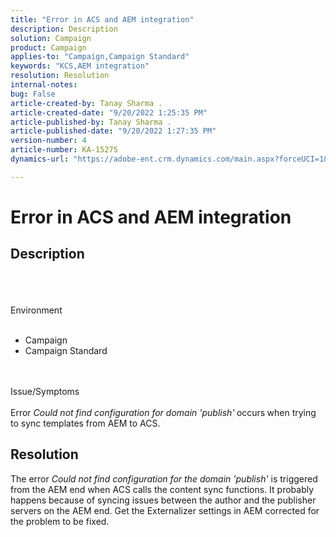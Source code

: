 ```yaml
---
title: "Error in ACS and AEM integration"
description: Description
solution: Campaign
product: Campaign
applies-to: "Campaign,Campaign Standard"
keywords: "KCS,AEM integration"
resolution: Resolution
internal-notes: 
bug: False
article-created-by: Tanay Sharma .
article-created-date: "9/20/2022 1:25:35 PM"
article-published-by: Tanay Sharma .
article-published-date: "9/20/2022 1:27:35 PM"
version-number: 4
article-number: KA-15275
dynamics-url: "https://adobe-ent.crm.dynamics.com/main.aspx?forceUCI=1&pagetype=entityrecord&etn=knowledgearticle&id=26fe8db1-e738-ed11-9db1-002248086735"

---
```

# Error in ACS and AEM integration

## Description

<br><br><br>Environment<br><br>
- Campaign
- Campaign Standard



<br><br>Issue/Symptoms<br><br>
Error *Could not find configuration for domain 'publish'<b>* </b>occurs<b> </b>when trying to sync templates from AEM to ACS.


## Resolution


The error *Could not find configuration for the domain 'publish'* is triggered from the AEM end when ACS calls the content sync functions. It probably happens because of syncing issues between the author and the publisher servers on the AEM end. Get the Externalizer settings in AEM corrected for the problem to be fixed.


